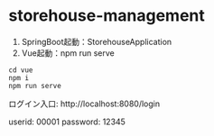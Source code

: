 # storehouse-management

1. SpringBoot起動：StorehouseApplication
2. Vue起動：npm run serve

```shell
cd vue
npm i
npm run serve
```



ログイン入口: http://localhost:8080/login

userid: 00001
password: 12345
